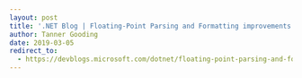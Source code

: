 ```yaml
---
layout: post
title: '.NET Blog | Floating-Point Parsing and Formatting improvements in .NET Core 3.0'
author: Tanner Gooding
date: 2019-03-05
redirect_to:
  - https://devblogs.microsoft.com/dotnet/floating-point-parsing-and-formatting-improvements-in-net-core-3-0/
---
```

